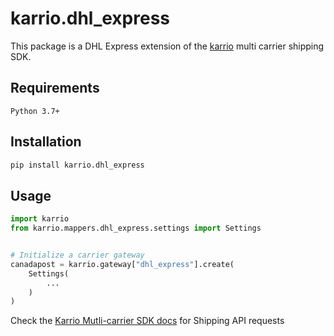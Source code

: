 # karrio.dhl_express

This package is a DHL Express extension of the [karrio](https://pypi.org/project/karrio) multi carrier shipping SDK.

## Requirements

`Python 3.7+`

## Installation

```bash
pip install karrio.dhl_express
```

## Usage

```python
import karrio
from karrio.mappers.dhl_express.settings import Settings


# Initialize a carrier gateway
canadapost = karrio.gateway["dhl_express"].create(
    Settings(
        ...
    )
)
```

Check the [Karrio Mutli-carrier SDK docs](https://sdk.karrio.com) for Shipping API requests
